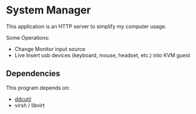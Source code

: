 # System Manager
This application is an HTTP server to simplify my computer usage.

Some Operations:
- Change Monitor input source
- Live Insert usb devices (keyboard, mouse, headset, etc.) into KVM guest

## Dependencies
This program depends on:
- [ddcutil](https://github.com/rockowitz/ddcutil)
- virsh / libvirt
